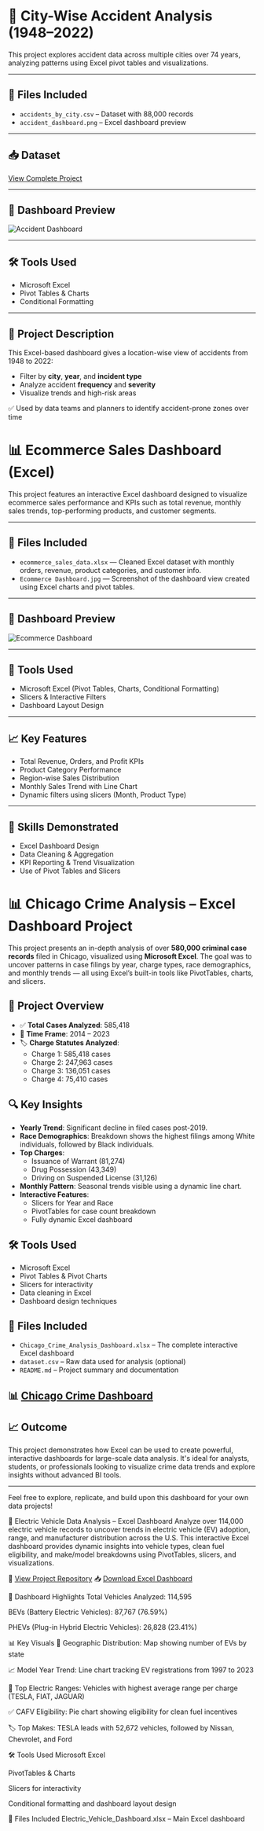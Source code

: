 # 🚨 City-Wise Accident Analysis (1948–2022)

This project explores accident data across multiple cities over 74 years, analyzing patterns using Excel pivot tables and visualizations.

---

## 📂 Files Included
- `accidents_by_city.csv` – Dataset with 88,000 records
- `accident_dashboard.png` – Excel dashboard preview

---

## 📥 Dataset
[View Complete Project](https://github.com/lalithasaipasala/city-accident-analysis-excel/blob/main/Ecommerce%20Dashboard.xlsx)

---

## 📸 Dashboard Preview

![Accident Dashboard](https://github.com/lalithasaipasala/city-accident-analysis-excel/blob/main/Ecommerce%20Dashboard.jpg)

---

## 🛠 Tools Used
- Microsoft Excel
- Pivot Tables & Charts
- Conditional Formatting

---

## 📄 Project Description
This Excel-based dashboard gives a location-wise view of accidents from 1948 to 2022:
- Filter by **city**, **year**, and **incident type**
- Analyze accident **frequency** and **severity**
- Visualize trends and high-risk areas

✅ Used by data teams and planners to identify accident-prone zones over time



# 📊 Ecommerce Sales Dashboard (Excel)

This project features an interactive Excel dashboard designed to visualize ecommerce sales performance and KPIs such as total revenue, monthly sales trends, top-performing products, and customer segments.

---

## 📂 Files Included

- `ecommerce_sales_data.xlsx` — Cleaned Excel dataset with monthly orders, revenue, product categories, and customer info.
- `Ecommerce Dashboard.jpg` — Screenshot of the dashboard view created using Excel charts and pivot tables.

---

## 📸 Dashboard Preview

![Ecommerce Dashboard](https://github.com/lalithasaipasala/data-analytics-projects/raw/main/excel-projects/project-1-ecommerce-dashboard/Ecommerce%20Dashboard.jpg)

---

## 🧰 Tools Used

- Microsoft Excel (Pivot Tables, Charts, Conditional Formatting)
- Slicers & Interactive Filters
- Dashboard Layout Design

---

## 📈 Key Features

- Total Revenue, Orders, and Profit KPIs
- Product Category Performance
- Region-wise Sales Distribution
- Monthly Sales Trend with Line Chart
- Dynamic filters using slicers (Month, Product Type)

---

## 📌 Skills Demonstrated

- Excel Dashboard Design
- Data Cleaning & Aggregation
- KPI Reporting & Trend Visualization
- Use of Pivot Tables and Slicers


# 📊 Chicago Crime Analysis – Excel Dashboard Project

This project presents an in-depth analysis of over **580,000 criminal case records** filed in Chicago, visualized using **Microsoft Excel**. The goal was to uncover patterns in case filings by year, charge types, race demographics, and monthly trends — all using Excel’s built-in tools like PivotTables, charts, and slicers.

## 📌 Project Overview

- ✅ **Total Cases Analyzed**: 585,418
- 📅 **Time Frame**: 2014 – 2023
- 🏷️ **Charge Statutes Analyzed**:
  - Charge 1: 585,418 cases
  - Charge 2: 247,963 cases
  - Charge 3: 136,051 cases
  - Charge 4: 75,410 cases

## 🔍 Key Insights

- **Yearly Trend**: Significant decline in filed cases post-2019.
- **Race Demographics**: Breakdown shows the highest filings among White individuals, followed by Black individuals.
- **Top Charges**: 
  - Issuance of Warrant (81,274)
  - Drug Possession (43,349)
  - Driving on Suspended License (31,126)
- **Monthly Pattern**: Seasonal trends visible using a dynamic line chart.
- **Interactive Features**:
  - Slicers for Year and Race
  - PivotTables for case count breakdown
  - Fully dynamic Excel dashboard

## 🛠 Tools Used

- Microsoft Excel
- Pivot Tables & Pivot Charts
- Slicers for interactivity
- Data cleaning in Excel
- Dashboard design techniques

## 📁 Files Included

- `Chicago_Crime_Analysis_Dashboard.xlsx` – The complete interactive Excel dashboard
- `dataset.csv` – Raw data used for analysis (optional)
- `README.md` – Project summary and documentation

## 📊 [Chicago Crime Dashboard](https://github.com/lalithasaipasala/city-accident-analysis-excel/blob/main/Chicago%20Crime%20%20Analysis.jpg)


## 📈 Outcome

This project demonstrates how Excel can be used to create powerful, interactive dashboards for large-scale data analysis. It's ideal for analysts, students, or professionals looking to visualize crime data trends and explore insights without advanced BI tools.

---

Feel free to explore, replicate, and build upon this dashboard for your own data projects!

🚗 Electric Vehicle Data Analysis – Excel Dashboard
Analyze over 114,000 electric vehicle records to uncover trends in electric vehicle (EV) adoption, range, and manufacturer distribution across the U.S. This interactive Excel dashboard provides dynamic insights into vehicle types, clean fuel eligibility, and make/model breakdowns using PivotTables, slicers, and visualizations.

🔗 [View Project Repository](https://github.com/lalithasaipasala/city-accident-analysis-excel/blob/main/Electric%20Vehicle%20Dashboard.jpg)
📥 [Download Excel Dashboard](https://github.com/lalithasaipasala/city-accident-analysis-excel/commit/db606dc8fea9ac6fe7c08bab4a1743a0753ec8ae)

🧾 Dashboard Highlights
Total Vehicles Analyzed: 114,595

BEVs (Battery Electric Vehicles): 87,767 (76.59%)

PHEVs (Plug-in Hybrid Electric Vehicles): 26,828 (23.41%)

📊 Key Visuals
📍 Geographic Distribution: Map showing number of EVs by state

📈 Model Year Trend: Line chart tracking EV registrations from 1997 to 2023

🔋 Top Electric Ranges: Vehicles with highest average range per charge (TESLA, FIAT, JAGUAR)

✅ CAFV Eligibility: Pie chart showing eligibility for clean fuel incentives

🏷️ Top Makes: TESLA leads with 52,672 vehicles, followed by Nissan, Chevrolet, and Ford

🛠️ Tools Used
Microsoft Excel

PivotTables & Charts

Slicers for interactivity

Conditional formatting and dashboard layout design

📁 Files Included
Electric_Vehicle_Dashboard.xlsx – Main Excel dashboard








